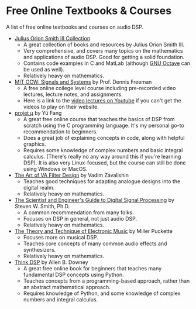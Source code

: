 # Free Online Textbooks & Courses

A list of free online textbooks and courses on audio DSP.

- [Julius Orion Smith III Collection](https://ccrma.stanford.edu/~jos/)
  - A great collection of books and resources by Julius Orion Smith III.
  - Very comprehensive, and covers many topics on the mathematics and applications of audio DSP. Good for getting a solid foundation.
  - Contains code examples in C and MatLab (although [GNU Octave](https://www.gnu.org/software/octave/index) can be used as well).
  - Relatively heavy on mathematics.
- [MIT OCW: Signals and Systems](https://ocw.mit.edu/courses/6-003-signals-and-systems-fall-2011/) by Prof. Dennis Freeman 
  - A free online college level course including pre-recorded video lectures, lecture notes, and assignments.
  - Here is a link to the [video lectures on Youtube](https://www.youtube.com/playlist?list=PLUl4u3cNGP61kdPAOC7CzFjJZ8f1eMUxs) if you can't get the videos to play on their website.
- [projet μ](https://mu.krj.st/) by Yü Fang
  - A great free online course that teaches the basics of DSP from scratch using the C programming language. It's my personal go-to recommendation to beginners.
  - Does a great job of explaining concepts in code, along with helpful graphics.
  - Requires some knowledge of complex numbers and basic integral calculus. (There's really no any way around this if you're learning DSP). It is also very Linux-focused, but the course can still be done using Windows or MacOS.
- [The Art of VA Filter Design](https://www.native-instruments.com/fileadmin/ni_media/downloads/pdf/VAFilterDesign_2.1.2.pdf) by Vadim Zavalishin
  - Teaches good techniques for adapting analogue designs into the digital realm.
  - Relatively heavy on mathematics.
- [The Scientist and Engineer's Guide to Digital Signal Processing](http://www.dspguide.com/pdfbook.htm) by Steven W. Smith, Ph.D.
  - A common recommendation from many folks.
  - Focuses on DSP in general, not just audio DSP.
  - Relatively heavy on mathematics.
- [The Theory and Technique of Electronic Music](http://msp.ucsd.edu/techniques.htm) by Miller Puckette
  - Focuses more on musical DSP.
  - Teaches core concepts of many common audio effects and synthesizers.
  - Relatively heavy on mathematics.
- [Think DSP](https://github.com/AllenDowney/ThinkDSP) by Allen B. Downey
  - A great free online book for beginners that teaches many fundamental DSP concepts using Python.
  - Teaches concepts from a programming-based approach, rather than an abstract mathematical approach.
  - Requires knowledge of Python, and some knowledge of complex numbers and integral calculus.